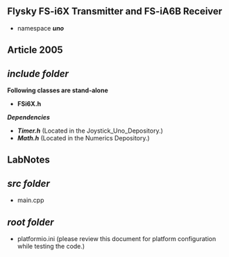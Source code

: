 ## Flysky FS-i6X Transmitter and FS-iA6B Receiver

- namespace ***uno***

## Article 2005

## ***include folder***

**Following classes are stand-alone**
- **FSi6X.h**

***Dependencies***
- ***Timer.h***        (Located in the Joystick_Uno_Depository.)
- ***Math.h***         (Located in the Numerics Depository.)

## LabNotes

## ***src folder***

- main.cpp

## ***root folder***

- platformio.ini        (please review this document for platform configuration while testing the code.)
